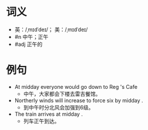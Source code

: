 # 词义
- 英：/ˌmɪdˈdeɪ/； 美：/ˌmɪdˈdeɪ/
- #n 中午；正午
- #adj 正午的
# 例句
- At midday everyone would go down to Reg 's Cafe
	- 中午，大家都会下楼去雷吉餐馆。
- Northerly winds will increase to force six by midday .
	- 到中午时分北风会加强到6级。
- The train arrives at midday .
	- 列车正午到达。
